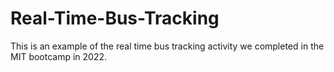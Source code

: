 # Real-Time-Bus-Tracking
This is an example of the real time bus tracking activity we completed in the MIT bootcamp in 2022.
